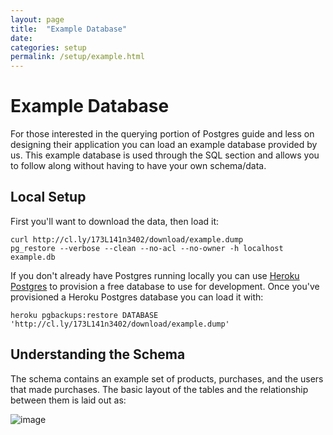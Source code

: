 ```yaml
---
layout: page
title:  "Example Database"
date:
categories: setup
permalink: /setup/example.html
---
```


Example Database
================

For those interested in the querying portion of Postgres guide and less on designing their application you can load an example database provided by us. This example database is used through the SQL section and allows you to follow along without having to have your own schema/data.

Local Setup
-----------

First you'll want to download the data, then load it:

    curl http://cl.ly/173L141n3402/download/example.dump
    pg_restore --verbose --clean --no-acl --no-owner -h localhost example.db

If you don't already have Postgres running locally you can use [Heroku Postgres](https://postgres.heroku.com) to provision a free database to use for development. Once you've provisioned a Heroku Postgres database you can load it with:

    heroku pgbackups:restore DATABASE 'http://cl.ly/173L141n3402/download/example.dump'

Understanding the Schema
------------------------

The schema contains an example set of products, purchases, and the users that made purchases. The basic layout of the tables and the relationship between them is laid out as:

![image](http://f.cl.ly/items/2p2W3e2y3p0T362w3t0R/Screenshot%2012:14:12%2012:37%20PM.png)
